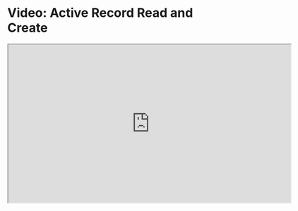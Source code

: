 # Video: Active Record Read and Create

<iframe src="https://player.vimeo.com/video/594973131/?title=0&byline=0&portrait=0" width="640" height="360" allowfullscreen="allowfullscreen" allow="autoplay; fullscreen; picture-in-picture"></iframe>
